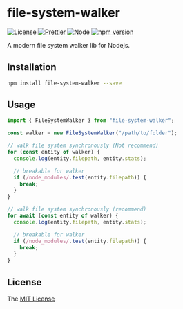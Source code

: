 # file-system-walker

![License](https://img.shields.io/badge/license-MIT-green.svg)
[![Prettier](https://img.shields.io/badge/Code%20Style-Prettier-green.svg)](https://github.com/prettier/prettier)
![Node](https://img.shields.io/badge/node-%3E=18.7-blue.svg?style=flat-square)
[![npm version](https://badge.fury.io/js/file-system-walker.svg)](https://badge.fury.io/js/file-system-walker)

A modern file system walker lib for Nodejs.

## Installation

```bash
npm install file-system-walker --save
```

## Usage

```javascript
import { FileSystemWalker } from "file-system-walker";

const walker = new FileSystemWalker("/path/to/folder");

// walk file system synchronously (Not recommend)
for (const entity of walker) {
  console.log(entity.filepath, entity.stats);

  // breakable for walker
  if (/node_modules/.test(entity.filepath)) {
    break;
  }
}

// walk file system synchronously (recommend)
for await (const entity of walker) {
  console.log(entity.filepath, entity.stats);

  // breakable for walker
  if (/node_modules/.test(entity.filepath)) {
    break;
  }
}
```

## License

The [MIT License](LICENSE)
